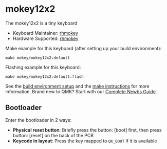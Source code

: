 # mokey12x2

The mokey12x2 is a tiny keyboard

* Keyboard Maintainer: [rhmokey](https://github.com/rhmokey)
* Hardware Supported: [rhmokey](https://github.com/rhmokey)

Make example for this keyboard (after setting up your build environment):

    make mokey/mokey12x2:default

Flashing example for this keyboard:

    make mokey/mokey12x2:default:flash

See the [build environment setup](https://docs.qmk.fm/#/getting_started_build_tools) and the [make instructions](https://docs.qmk.fm/#/getting_started_make_guide) for more information. Brand new to QMK? Start with our [Complete Newbs Guide](https://docs.qmk.fm/#/newbs).

## Bootloader

Enter the bootloader in 2 ways:

* **Physical reset button**: Briefly press the button: [boot] first, then press button: [reset]  on the back of the PCB
* **Keycode in layout**: Press the key mapped to `QK_BOOT` if it is available